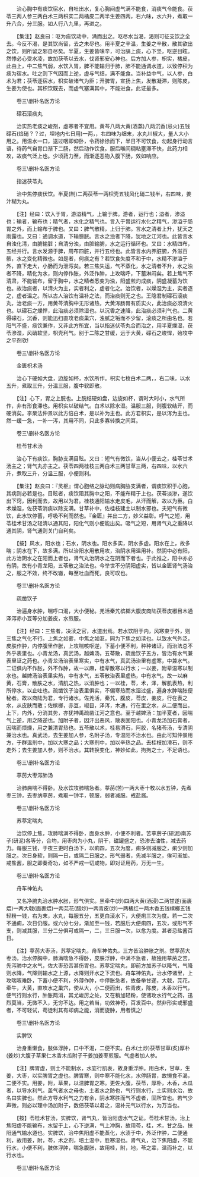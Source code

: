 <!-- { "loadSidebar": true } -->
　　治心胸中有痰饮宿水，自吐出水，复心胸间虚气满不能食，消痰气令能食。茯苓三两人参三两白术三两枳实二两橘皮二两半生姜四两，右六味，水六升，煮取一升八合，分三服。如人行八九里，再进之。

　　【集注】赵良曰：呕为痰饮动中，涌而出之。呕尽水当渴，渴则可征支饮之全去。今反不渴，是其饮尚留，去之未尽也。用半夏之辛温，生姜之辛散，散其欲出之饮，则所留之邪自尽矣。半夏，生姜皆味辛，可治膈上痰，心下坚，呕逆目眩。然悸必心受水凌，故加茯苓以去水，伐肾邪安心神也。后方加人参，枳实，橘皮，此由上，中二焦气弱，水饮入胃，脾不能输归于肺，肺不能通调水道，以致停积为痰为宿水。吐之则下气因而上逆，虚与气结，满不能食。当补益中气，以人参，白术为君；茯苓逐宿水，枳实破诸气为臣；开脾胃，宣扬上焦，发散凝滞，则陈皮，生姜为使也。其积饮既去，而虚气塞满其中，不能进食，此证最多。

　　卷三\删补名医方论

　　礞石滚痰丸

　　治实热老痰之峻剂，虚寒者不宜用。黄芩八两大黄(酒蒸)八两沉香(忌火)五钱礞石(焰硝？？过，埋地内七日用)一两，，右四味为细末，水丸川椒大，量人大小用之。用温水一口，送过咽即仰卧，令药徐徐而下，半日不可饮食，勿起身行动言语，待药气自胃口渐下二肠，然后动作饮食。服后喉间稠粘壅滞不快，此药力相攻，故痰气泛上也。少顷药力至，而渐逐恶物入腹下肠，效如响应。

　　卷三\删补名医方论

　　指迷茯苓丸

　　治中焦停痰伏饮。半夏(制)二两茯苓一两枳壳五钱风化硝二钱半，右四味，姜汁糊为丸。

　　【注】经曰：饮入于胃，游溢精气，上输于脾。游者，运行也；溢者，渗溢也；输者，输布也；精气者，水化之精气也。言入于胃运行水化之精气，渗溢于肠胃之外，而上输布于脾也。又曰：脾气散精，上归于肺。言水之清者上升，犹天之雨露也。又曰：通调水道，下输膀胱。言水之浊者下降，犹地之江河也。此皆言水自浊化清，由腑输脏；自清分浊，由脏输腑，水之运行循环也。又曰：水精四布，五经并行。言水发源于脾，周布四脏，并行五经也。此皆言水内养脏腑，外滋百骸，水之变化精微也。如是者，何痰之有？若饮食失度不和于中，水精不渗溢于外，直下走大，小肠而为泄泻矣。若三焦失运，气不蒸化，水之清者不升，水之浊者不降，精化为水，则内停作胀，外泛作肿，上攻喘呼，下蓄淋闷矣。若上焦气不清肃，不能输布，留于胸中，水之精者悉变为浊，阳盛煎灼成痰，阴盛凝蓄为饮也。故治痰者，以清火为主，实者利之，虚者化之。治饮者，以燥湿为主，实者逐之，虚者温之。所以古人治饮有温补之法，而治痰则无之也。王隐君制礞石滚痰丸，治老痰一方，用黄芩清胸中无形诸热，大黄泻肠胃有质实火，此治痰必须清火也。以礞石之燥悍，此治痰必须除湿也。以沉香之速降，此治痰必须利气也。二黄得礞石，沉香，则能迅扫直攻老痰巢穴，浊腻之垢而不少留，滚痰之所由名也。若阳气不盛，痰饮兼作，又非此方所宜，当以指迷伏苓丸合而治之，用半夏燥湿，茯苓渗湿，风硝软坚，枳壳利气。别于二陈之甘缓，远于大黄，礞石之峻悍，殆攻中之平剂欤!

　　卷三\删补名医方论

　　金匮枳术汤

　　治心下硬如大盘，边旋如杯，水饮所作。枳实七枚白术二两，，右二味，以水五升，煮取三升，分温三服，腹中软即散。

　　【注】心下，胃之上脘也。上脘结硬如盘，边旋如杯，谓时大时小，水气所作，非有形食滞也。用枳实以破结气。白术以除水湿。温服三服，则腹软结开，而硬消矣。李杲法仲景以此方倍白术，是以补为主也。此方君枳实，是以泻为主也。然一缓一急，一补一泻，其用不同，只此多寡转换之间耳。

　　卷三\删补名医方论

　　桂苓甘术汤

　　治心下有痰饮，胸胁支满目眩。又曰：短气有微饮，当从小便去之，桂苓甘术汤主之；肾气丸亦主之。茯苓四两桂枝三两白术三两甘草三两，右四味，以水六升，煮取三升，分温三服，小便则利。

　　【集注】赵良曰：『灵枢』谓心胞络之脉动则病胸胁支满者，谓痰饮积于心胞，其病则必若是也。目眩者，痰饮阻其胸中之阳，不能布精于上也。茯苓淡渗，遂饮出下窍，因利而去，故用以为君。桂枝通阳输水走皮毛，从汗而解，故以为臣。白术燥湿，佐茯苓消痰以除支满。甘草补中，佐桂枝建土以制水邪也。夫短气有微饮，此水饮停蓄，呼吸不利而然也。『金匮』并出二方，妙义益彰。呼气之短，用苓桂术甘汤之轻清以通其阳，阳化气则小便能出矣。吸气之短，用肾气丸之重降以通其阴，肾气通则关门自利矣。

　　【按】风水，阳水也；石水，阴水也。阳水多实，阴水多虚。阳水在上，故多喘；阴水在下，故多满。所以治阳水用散用攻，治阴水用温用补。然阴中必有阳，此方治阴水之在阳而上者也，肾气丸治阴水之在阴而下者也。于此推之，阳中亦必有阴，故有小青龙阳，五苓散之治法也。今举世不分阴阳虚实，皆以金匮肾气汤治之，服之不效，终不改辙，每至吐血而死，良可叹也。

　　卷三\删补名医方论

　　疏凿饮子

　　治遍身水肿，喘呼口渴，大小便秘。羌活秦艽槟榔大腹皮商陆茯苓皮椒目木通泽泻赤小豆等分加姜皮，水煎服。

　　【注】经曰：三焦者，决渎之官，水道出焉。若水饮阻于内，风寒束于外，则三焦之气化不行。上焦之如雾，中焦之如沤，同为下焦之如渎也。以致水气外泛，皮肤作肿，内停腹里作胀，上攻喘咳呕逆，下蓄小便不利，种种诸证，而治法总不外乎表里也。小青龙汤，真武汤，越婢汤，五苓散，疏凿饮子五方，皆治有水气兼表里证之药也。小青龙汤治表里寒实，中有水气，真武汤治里有虚寒，中兼水气。二证俱内不作胀，外不作肿，故一以麻，桂辈散寒以行水；一以姜，附辈温寒以制水也。越婢汤治表里实热，中有水气，五苓散治表里虚热，中有水气。故一以麻黄，石膏，散肤之水，清肌之热，以消肿也；一以桂，苓，术，泽，解肌表热，利所停水，以止吐也。疏凿饮子治表里俱实，不偏寒热而水湿过盛，遍身水肿喘胀便秘者。故以商陆为君，专行诸水。佐羌活，秦艽，腹皮，苓皮，姜皮，行在表之水，从皮肤而散；佐槟榔，赤豆，椒目，泽泻，木通，行在里之水，从二便而出。上下，内外，分消其势，亦犹神禹疏凿江河之意也。至于越婢汤：加半夏者，因喘气上逆，用之降逆也。加附子者，因汗出恶风，散表固阳也。小青龙汤加石膏者，因喘而烦燥，用之兼清胃热也。五苓散以术，桂易滑石，阿胶，名猪苓汤，专清阴兼治水也。真武汤，去生姜加人参，名附子汤，专温阳不治水也。由此可知仲景用方，于群温剂中，加以大寒之品；大寒剂中，加以辛热之品。去桂枝加滑石，则不走外；去生姜加人参，则不治水。其转换变化，神妙如此，拘拘之士，不足语也。

　　卷三\删补名医方论

　　葶苈大枣泻肺汤

　　治肺痈喘不得卧。及水饮攻肺喘急者。葶苈(苦)一两大枣十枚以水五钟，先煮枣三钟，去枣纳葶苈，煮取一钟半，顿服，弱者减服。戒盐酱。

　　卷三\删补名医方论

　　苏葶定喘丸

　　治饮停上焦，攻肺喘满不得卧，面身水肿，小便不利者。苦葶苈子(研泥)南苏子(研泥)各等分，合均，用枣肉为小丸，阴干，磁罐盛之，恐渗去油性，减去药力。每服三钱，于夜三更时白汤下，以痢四，五次为度，痢多则减服之，痢少则加服之。次日身软，则隔一日，或隔二日服之。形气弱者，先减半服之，俟可渐加。戒盐酱，服之即奏奇功，如不严戒一切咸物，即对证用药，万无一生。

　　卷三\删补名医方论

　　舟车神佑丸

　　又名净腑丸治水肿水胀，形气俱实。黑牵牛(炒)四两大黄(酒浸)二两甘遂(面裹煨)一两大戟(面裹煨)一两芫花(醋炒)一两青皮(炒)一两橘红一两木香五钱槟榔五钱轻粉一钱，右为末，水丸，每服五分，五更白滚水下，大便痢三次为度。若一二次不通痢，次日仍服。或六分七分，渐加至一钱，若服后大便痢四，五次，或形气不支，则减其服，三分二分俱可或隔一，二，三日服一次，以愈为度。甚者忌盐酱百日。

　　【注】葶苈大枣汤，苏葶定喘丸，舟车神佑丸，三方皆治肿胀之剂。然葶苈大枣汤，治水停胸中，肺满喘急不得卧，皮肤浮肿，中满不急者，故独用葶苈之苦，先泻肺中之水气，佐大枣恐苦甚伤胃也。苏葶定喘丸，即前方加苏子以降气，气降则水降，气降则输水之上源，水降则开水之下流也。舟车神佑丸，治水停诸里，上攻喘咳难卧，下蓄小便不利，外薄作肿，中停胀急者，故备举甘遂，大戟，芫花，牵牛，大黄，直攻水之巢穴，使从大，小二便而出，佐青皮，陈皮，木香以行气，便气行则水行，肿胀两消，其尤峻厉之处，又在稍加轻粉，使诸攻水行气之药，迅烈莫当，无微不入，无穷不达。用之若当，功效神奇，百发百中。然非形实或邪盛者，不可轻试，苟徒利其有却病之能，消而旋肿，用者慎之!

　　卷三\删补名医方论

　　实脾饮

　　治身重懒食，肢体浮肿，口中不渴，二便不实。白术(土炒)茯苓甘草(炙)厚朴(姜炒)大腹子草果仁木香木瓜附子干姜加姜枣煎服。气虚者加人参。

　　【注】脾胃虚，则土不能制水，水妄行肌表，故身重浮肿。用白术，甘草，生姜，大枣，以实脾胃之虚也。脾胃寒，则中寒不能化水，水停肠胃，故懒食不渴，二便不实。用姜，附，草果，以温脾胃之寒。更佐大腹，茯苓，厚朴，木香，木瓜者，以导水利气。盖气者水之母也，土者水之防也，气行则水行，土实则水治，故名曰实脾也。然此方导水利气之力有余，阴水寒胜而气不虚者，固所宜也。若气少声微，则必以理中汤加附子，数倍茯苓以君之，温补元气以行水，为万当也。

　　【按】苓桂术甘汤，实脾饮，肾气丸，皆治阳虚水气之证。苓桂术甘汤，治上焦阳虚不能输布，水留于上，心下逆满，气上冲胸，故用苓，桂，术，甘之品，扶阳通气输水道也。实脾饮，治中焦阳虚不能蒸化，水渍于中，外泛作肿，二便通利，故用姜，附，苓，术之剂，培土温中，胜寒湿也。肾气丸，治下焦阳虚，不能行水，小便不利，肢体浮肿，喘急腹胀，故用桂，附，地，苓之辈，温而补之，以行水也。

　　卷三\删补名医方论

